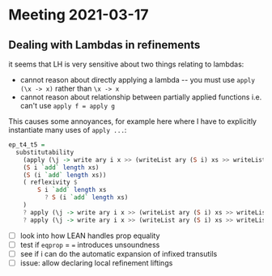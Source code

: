 # Meeting 2021-03-17

## Dealing with Lambdas in refinements

it seems that LH is very sensitive about two things relating to lambdas:

- cannot reason about directly applying a lambda -- you must use
  `apply (\x -> x)` rather than `\x -> x`
- cannot reason about relationship between partially applied functions i.e.
  can't use `apply f = apply g`

This causes some annoyances, for example here where I have to explicitly
instantiate many uses of `apply ...`:

```haskell
ep_t4_t5 =
  substitutability
    (apply (\j -> write ary i x >> (writeList ary (S i) xs >> writeList ary j ys)))
    (S i `add` length xs)
    (S (i `add` length xs))
    ( reflexivity $
        S i `add` length xs
          ? S (i `add` length xs)
    )
    ? apply (\j -> write ary i x >> (writeList ary (S i) xs >> writeList ary j ys)) (S i `add` length xs)
    ? apply (\j -> write ary i x >> (writeList ary (S i) xs >> writeList ary j ys)) (S (i `add` length xs))
```

- [ ] look into how LEAN handles prop equality
- [ ] test if `eqprop` = `=` introduces unsoundness
- [ ] see if i can do the automatic expansion of infixed transutils
- [ ] issue: allow declaring local refinement liftings
